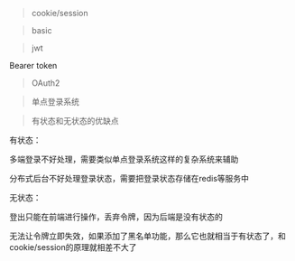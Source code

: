 >cookie/session

>basic

>jwt

Bearer token

>OAuth2

>单点登录系统

>有状态和无状态的优缺点

有状态：

多端登录不好处理，需要类似单点登录系统这样的复杂系统来辅助

分布式后台不好处理登录状态，需要把登录状态存储在redis等服务中

无状态：

登出只能在前端进行操作，丢弃令牌，因为后端是没有状态的

无法让令牌立即失效，如果添加了黑名单功能，那么它也就相当于有状态了，和cookie/session的原理就相差不大了


